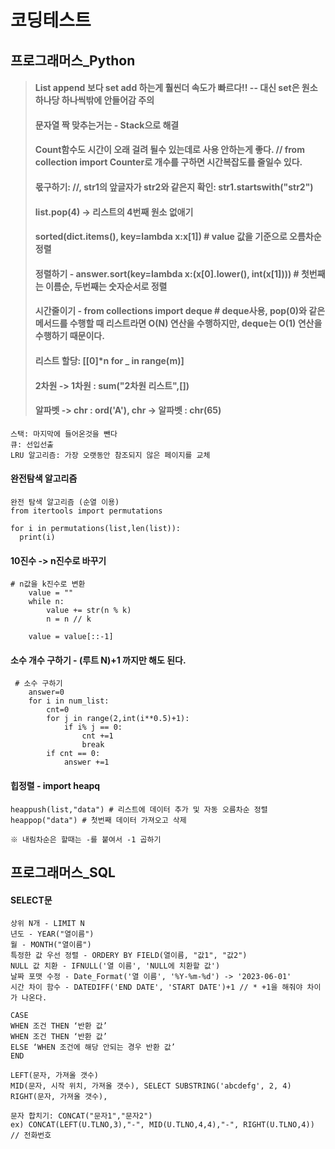 # 코딩테스트

## 프로그래머스_Python
> #### List append 보다 set add 하는게 훨씬더 속도가 빠르다!! -- 대신 set은 원소 하나당 하나씩밖에 안들어감 주의
> #### 문자열 짝 맞추는거는 - Stack으로 해결
> #### Count함수도 시간이 오래 걸려 될수 있는데로 사용 안하는게 좋다. // from collection import Counter로 개수를 구하면 시간복잡도를 줄일수 있다.
> #### 몫구하기: //, str1의 앞글자가 str2와 같은지 확인: str1.startswith("str2")
> #### list.pop(4) -> 리스트의 4번째 원소 없애기
> #### sorted(dict.items(), key=lambda x:x[1])     # value 값을 기준으로 오름차순 정렬
> #### 정렬하기 - answer.sort(key=lambda x:(x[0].lower(), int(x[1]))) # 첫번째는 이름순, 두번째는 숫자순서로 정렬
> #### 시간줄이기 - from collections import deque # deque사용, pop(0)와 같은 메서드를 수행할 때 리스트라면 O(N) 연산을 수행하지만, deque는 O(1) 연산을 수행하기 때문이다.
> #### 리스트 할당: [[0]*n for _ in range(m)]
> #### 2차원 -> 1차원 : sum("2차원 리스트",[])
> #### 알파벳 -> chr : ord('A'), chr -> 알파벳 : chr(65)
```
스택: 마지막에 들어온것을 뺀다
큐: 선입선출
LRU 알고리즘: 가장 오랫동안 참조되지 않은 페이지를 교체
```
#### 완전탐색 알고리즘
```
완전 탐색 알고리즘 (순열 이용)
from itertools import permutations

for i in permutations(list,len(list)):
  print(i)
```
#### 10진수 -> n진수로 바꾸기
```
# n값을 k진수로 변환
    value = ""
    while n:
        value += str(n % k)
        n = n // k
    
    value = value[::-1]
```
#### 소수 개수 구하기 - (루트 N)+1 까지만 해도 된다.
```
 # 소수 구하기
    answer=0
    for i in num_list:
        cnt=0
        for j in range(2,int(i**0.5)+1):
            if i% j == 0:
                cnt +=1
                break
        if cnt == 0:
            answer +=1
```
#### 힙정렬 - import heapq
```
heappush(list,"data") # 리스트에 데이터 추가 및 자동 오름차순 정렬
heappop("data") # 첫번째 데이터 가져오고 삭제

※ 내림차순은 할때는 -를 붙여서 -1 곱하기
```

## 프로그래머스_SQL
#### SELECT문
```
상위 N개 - LIMIT N
년도 - YEAR("열이름")
월 - MONTH("열이름")
특정한 값 우선 정렬 - ORDERY BY FIELD(열이름, "값1", "값2") 
NULL 값 치환 - IFNULL('열 이름', 'NULL에 치환할 값')
날짜 포맷 수정 - Date_Format('열 이름', '%Y-%m-%d') -> '2023-06-01'
시간 차이 함수 - DATEDIFF('END DATE', 'START DATE')+1 // * +1을 해줘야 차이가 나온다.
```
```
CASE
WHEN 조건 THEN ‘반환 값’
WHEN 조건 THEN ‘반환 값’
ELSE ‘WHEN 조건에 해당 안되는 경우 반환 값’
END
```
```
LEFT(문자, 가져올 갯수)
MID(문자, 시작 위치, 가져올 갯수), SELECT SUBSTRING('abcdefg', 2, 4)
RIGHT(문자, 가져올 갯수), 
```
```
문자 합치기: CONCAT("문자1","문자2")
ex) CONCAT(LEFT(U.TLNO,3),"-", MID(U.TLNO,4,4),"-", RIGHT(U.TLNO,4)) // 전화번호
```
